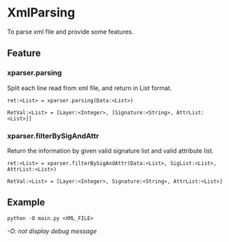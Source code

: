 # XmlParsing

To parse xml file and provide some features.</br>
## Feature</br>
### xparser.parsing</br>
Split each line read from xml file, and return in List format.</br>
```
ret:<List> = xparser.parsing(Data:<List>)
```
```
RetVal:<List> = [Layer:<Integer>, [Signature:<String>, AttrList:<List>]]
```

### xparser.filterBySigAndAttr</br>
Return the information by given valid signature list and valid attribute list.</br>
```
ret:<List> = xparser.filterBySigAndAttr(Data:<List>, SigList:<List>, AttrList:<List>)
```
```
RetVal:<List> = [Layer:<Integer>, Signature:<String>, AttrList:<List>]
```
## Example</br>
```
python -O main.py <XML_FILE>
```
*-O: not display debug message*

